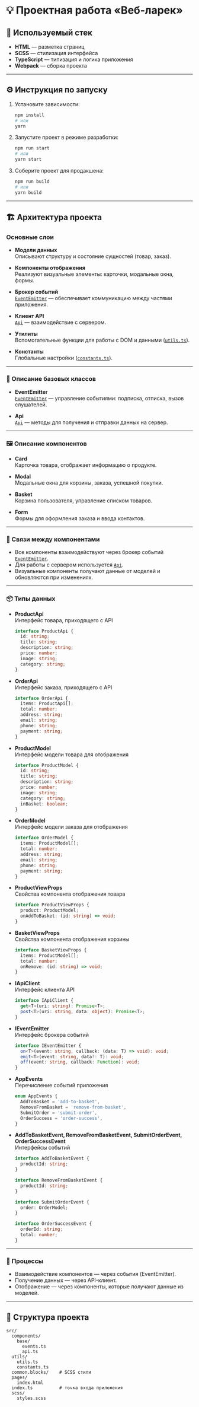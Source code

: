 # 💡 Проектная работа «Веб-ларек»

## 🚀 Используемый стек

- **HTML** — разметка страниц
- **SCSS** — стилизация интерфейса
- **TypeScript** — типизация и логика приложения
- **Webpack** — сборка проекта

---

## ⚙️ Инструкция по запуску

1. Установите зависимости:
   ```sh
   npm install
   # или
   yarn
   ```

2. Запустите проект в режиме разработки:
   ```sh
   npm run start
   # или
   yarn start
   ```

3. Соберите проект для продакшена:
   ```sh
   npm run build
   # или
   yarn build
   ```

---

## 🏗️ Архитектура проекта

### Основные слои

- **Модели данных**  
  Описывают структуру и состояние сущностей (товар, заказ).

- **Компоненты отображения**  
  Реализуют визуальные элементы: карточки, модальные окна, формы.

- **Брокер событий**  
  [`EventEmitter`](src/components/base/events.ts) — обеспечивает коммуникацию между частями приложения.

- **Клиент API**  
  [`Api`](src/components/base/api.ts) — взаимодействие с сервером.

- **Утилиты**  
  Вспомогательные функции для работы с DOM и данными ([`utils.ts`](src/utils/utils.ts)).

- **Константы**  
  Глобальные настройки ([`constants.ts`](src/utils/constants.ts)).

---

### 🧩 Описание базовых классов

- **EventEmitter**  
  [`EventEmitter`](src/components/base/events.ts) — управление событиями: подписка, отписка, вызов слушателей.

- **Api**  
  [`Api`](src/components/base/api.ts) — методы для получения и отправки данных на сервер.

---

### 🖼️ Описание компонентов

- **Card**  
  Карточка товара, отображает информацию о продукте.

- **Modal**  
  Модальные окна для корзины, заказа, успешной покупки.

- **Basket**  
  Корзина пользователя, управление списком товаров.

- **Form**  
  Формы для оформления заказа и ввода контактов.

---

### 🔗 Связи между компонентами

- Все компоненты взаимодействуют через брокер событий [`EventEmitter`](src/components/base/events.ts).
- Для работы с сервером используется [`Api`](src/components/base/api.ts).
- Визуальные компоненты получают данные от моделей и обновляются при изменениях.

---

### 📦 Типы данных

- **ProductApi**  
  Интерфейс товара, приходящего с API  
  ```ts
  interface ProductApi {
    id: string;
    title: string;
    description: string;
    price: number;
    image: string;
    category: string;
  }
  ```

- **OrderApi**  
  Интерфейс заказа, приходящего с API  
  ```ts
  interface OrderApi {
    items: ProductApi[];
    total: number;
    address: string;
    email: string;
    phone: string;
    payment: string;
  }
  ```

- **ProductModel**  
  Интерфейс модели товара для отображения  
  ```ts
  interface ProductModel {
    id: string;
    title: string;
    description: string;
    price: number;
    image: string;
    category: string;
    inBasket: boolean;
  }
  ```

- **OrderModel**  
  Интерфейс модели заказа для отображения  
  ```ts
  interface OrderModel {
    items: ProductModel[];
    total: number;
    address: string;
    email: string;
    phone: string;
    payment: string;
  }
  ```

- **ProductViewProps**  
  Свойства компонента отображения товара  
  ```ts
  interface ProductViewProps {
    product: ProductModel;
    onAddToBasket: (id: string) => void;
  }
  ```

- **BasketViewProps**  
  Свойства компонента отображения корзины  
  ```ts
  interface BasketViewProps {
    items: ProductModel[];
    total: number;
    onRemove: (id: string) => void;
  }
  ```

- **IApiClient**  
  Интерфейс клиента API  
  ```ts
  interface IApiClient {
    get<T>(uri: string): Promise<T>;
    post<T>(uri: string, data: object): Promise<T>;
  }
  ```

- **IEventEmitter**  
  Интерфейс брокера событий  
  ```ts
  interface IEventEmitter {
    on<T>(event: string, callback: (data: T) => void): void;
    emit<T>(event: string, data?: T): void;
    off(event: string, callback: Function): void;
  }
  ```

- **AppEvents**  
  Перечисление событий приложения  
  ```ts
  enum AppEvents {
    AddToBasket = 'add-to-basket',
    RemoveFromBasket = 'remove-from-basket',
    SubmitOrder = 'submit-order',
    OrderSuccess = 'order-success',
  }
  ```

- **AddToBasketEvent, RemoveFromBasketEvent, SubmitOrderEvent, OrderSuccessEvent**  
  Интерфейсы событий  
  ```ts
  interface AddToBasketEvent {
    productId: string;
  }

  interface RemoveFromBasketEvent {
    productId: string;
  }

  interface SubmitOrderEvent {
    order: OrderModel;
  }

  interface OrderSuccessEvent {
    orderId: string;
    total: number;
  }
  ```

---

### 🔄 Процессы

- Взаимодействие компонентов — через события (EventEmitter).
- Получение данных — через API-клиент.
- Отображение — через компоненты, которые получают данные из моделей.

---

## 📁 Структура проекта

```
src/
  components/
    base/
      events.ts
      api.ts
  utils/
    utils.ts
    constants.ts
  common.blocks/    # SCSS стили
  pages/
    index.html
  index.ts          # точка входа приложения
  scss/
    styles.scss
```
